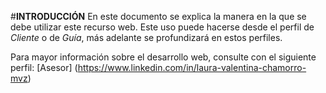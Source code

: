 #**INTRODUCCIÓN**
En este documento se explica la manera en la que se debe utilizar este recurso web. Este uso puede hacerse desde el perfil de *Cliente* o de *Guía*, más adelante se profundizará en estos perfiles.

Para mayor información sobre el desarrollo web, consulte con el siguiente perfil: [Asesor] (https://www.linkedin.com/in/laura-valentina-chamorro-mvz)
